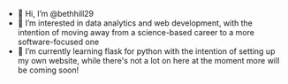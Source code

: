 - 👋 Hi, I’m @bethhill29
- 👀 I’m interested in data analytics and web development, with the intention of moving away from a science-based career to a more software-focused one
- 🌱 I’m currently learning flask for python with the intention of setting up my own website, while there's not a lot on here at the moment more will be coming soon!


<!---
bethhill29/bethhill29 is a ✨ special ✨ repository because its `README.md` (this file) appears on your GitHub profile.
You can click the Preview link to take a look at your changes.
--->

